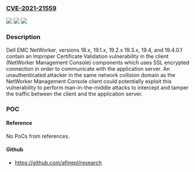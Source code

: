 ### [CVE-2021-21559](https://cve.mitre.org/cgi-bin/cvename.cgi?name=CVE-2021-21559)
![](https://img.shields.io/static/v1?label=Product&message=NetWorker&color=blue)
![](https://img.shields.io/static/v1?label=Version&message=%3C%2019.4.0.2%20&color=brighgreen)
![](https://img.shields.io/static/v1?label=Vulnerability&message=CWE-295%3A%20Improper%20Certificate%20Validation&color=brighgreen)

### Description

Dell EMC NetWorker, versions 18.x, 19.1.x, 19.2.x 19.3.x, 19.4, and 19.4.0.1 contain an Improper Certificate Validation vulnerability in the client (NetWorker Management Console) components which uses SSL encrypted connection in order to communicate with the application server. An unauthenticated attacker in the same network collision domain as the NetWorker Management Console client could potentially exploit this vulnerability to perform man-in-the-middle attacks to intercept and tamper the traffic between the client and the application server.

### POC

#### Reference
No PoCs from references.

#### Github
- https://github.com/afinepl/research

